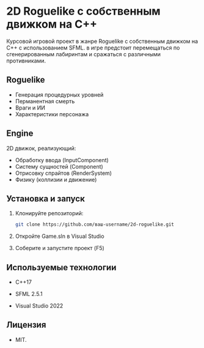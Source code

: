 # 2D Roguelike с собственным движком на C++

Курсовой игровой проект в жанре Roguelike с собственным движком на C++ с использованием SFML. в игре
предстоит перемещаться по сгенерированным лабиринтам и сражаться с различными противниками.

## Roguelike
- Генерация процедурных уровней
- Перманентная смерть
- Враги и ИИ
- Характеристики персонажа

## Engine
2D движок, реализующий:
- Обработку ввода (InputComponent)
- Систему сущностей (Component)
- Отрисовку спрайтов (RenderSystem)
- Физику (коллизии и движение)

## Установка и запуск
1. Клонируйте репозиторий:
   ```bash
   git clone https://github.com/ваш-username/2d-roguelike.git

2. Откройте Game.sln в Visual Studio

3. Соберите и запустите проект (F5)

## Используемые технологии

- C++17

- SFML 2.5.1

- Visual Studio 2022

## Лицензия

- MIT.